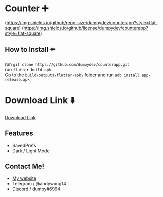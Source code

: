 # Counter ➕
(https://img.shields.io/github/repo-size/dumpydev/counterapp?style=flat-square)
(https://img.shields.io/github/license/dumpydev/counterapp?style=flat-square)  
## How to Install ⬅️
run `git clone https://github.com/dumpydev/counterapp.git`  
run `flutter build apk`   
Go to the `build\outputs\flutter-apk\` folder and run `adb install app-release.apk`   
# Download Link ⬇️
[Download Link](https://dumpyy.gq/files/counter.apk)

## Features
- SavedPrefs
- Dark / Light Mode

## Contact Me!
- [My website](https://dumpyy.xyz)
- Telegram / @andywang14
- Discord / dumpy#6994


